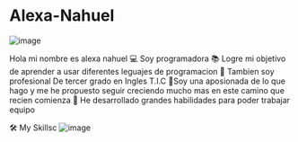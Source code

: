 # Alexa-Nahuel
![image](https://github.com/alexanahuel/Alexa-Nahuel/assets/112024900/ceff52f4-ddde-4e7e-a9d0-1dda8226b6ae)

Hola mi nombre es alexa nahuel 
💻 Soy programadora
📚 Logre mi objetivo de aprender a usar diferentes leguajes de programacion 
📝 Tambien soy profesional De tercer grado en Ingles T.I.C
🌱Soy una aposionada de lo que hago y me he propuesto seguir creciendo mucho mas en este camino que recien comienza 
🤝 He desarrollado grandes habilidades para poder trabajar equipo

🛠️ My Skillsc
![image](https://github.com/alexanahuel/Alexa-Nahuel/assets/112024900/24097a7a-523d-47f1-9bb0-61ac7081ca59)

